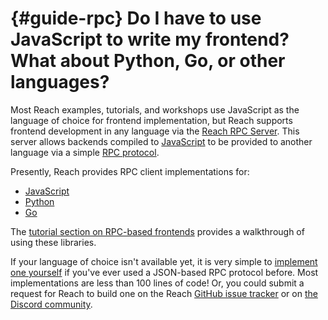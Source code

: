 # {#guide-rpc} Do I have to use JavaScript to write my frontend? What about Python, Go, or other languages?

Most Reach examples, tutorials, and workshops use JavaScript as the language of choice for frontend implementation, but Reach supports frontend development in any language via the [Reach RPC Server](##ref-backends-rpc).
This server allows backends compiled to [JavaScript](##ref-backends-js) to be provided to another language via a simple [RPC protocol](##ref-backends-rpc-proto).

Presently, Reach provides RPC client implementations for:
+ [JavaScript](##ref-frontends-rpc-js)
+ [Python](##ref-frontends-rpc-py)
+ [Go](##ref-frontends-rpc-go)

The [tutorial section on RPC-based frontends](##tut-7-rpc) provides a walkthrough of using these libraries.

If your language of choice isn't available yet, it is very simple to [implement one yourself](##ref-backends-rpc-proto) if you've ever used a JSON-based RPC protocol before.
Most implementations are less than 100 lines of code!
Or, you could submit a request for Reach to build one on the Reach [GitHub issue tracker](https://github.com/reach-sh/reach-lang/issues) or on [the Discord community](@{DISCORD}).